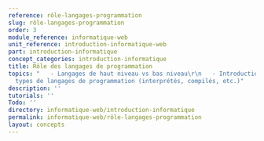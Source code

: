 ```yaml
---
reference: rôle-langages-programmation
slug: rôle-langages-programmation
order: 3
module_reference: informatique-web
unit_reference: introduction-informatique-web
part: introduction-informatique
concept_categories: introduction-informatique
title: Rôle des langages de programmation
topics: "   - Langages de haut niveau vs bas niveau\r\n   - Introduction aux différents
  types de langages de programmation (interprétés, compilés, etc.)"
description: ''
tutorials: ''
Todo: ''
directory: informatique-web/introduction-informatique
permalink: informatique-web/rôle-langages-programmation
layout: concepts
---
```

